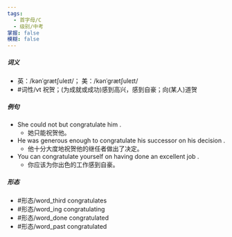 ```yaml
---
tags:
  - 首字母/C
  - 级别/中考
掌握: false
模糊: false
---
```

##### 词义
- 英：/kənˈɡrætʃuleɪt/； 美：/kənˈɡrætʃuleɪt/
- #词性/vt  祝贺；(为成就或成功)感到高兴，感到自豪；向(某人)道贺
##### 例句
- She could not but congratulate him .
	- 她只能祝贺他。
- He was generous enough to congratulate his successor on his decision .
	- 他十分大度地祝贺他的继任者做出了决定。
- You can congratulate yourself on having done an excellent job .
	- 你应该为你出色的工作感到自豪。
##### 形态
- #形态/word_third congratulates
- #形态/word_ing congratulating
- #形态/word_done congratulated
- #形态/word_past congratulated
